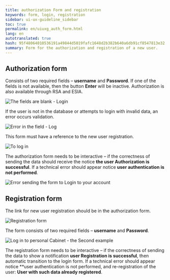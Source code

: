 ```yaml
---
title: authorization Form and registration
keywords: form, login, registration
sidebar: ui-ux-guideline_sidebar
toc: true
permalink: en/uiuxg_auth_form.html
lang: en
autotranslated: true
hash: 95f48064010536191a49844d5019fafc1648d2b382b640a6db91cf8547813e32
summary: Form for the authorization and registration of a new user.
---
```


## Authorization form

Consists of two required fields – **username** and **Password**. If one of the fields is not available, then the button **Enter** will be inactive. Authorization is also available through RSA and ESIA.

![The fields are blank - Login](/images/pages/guides/ui-ux-guideline/uiuxg_auth_form/6.png)

If the user is not in the database or attempts to login with invalid data, an error occurs validation.

![Error in the field - Log](/images/pages/guides/ui-ux-guideline/uiuxg_auth_form/7.png)

This form must have a reference to the new user registration.

![To log in](/images/pages/guides/ui-ux-guideline/uiuxg_auth_form/8.png)

The authorization form needs to be interactive – if the correctness of sending the data should receive the notice **the user Authorization is successful**. If a technical error should appear notice **user authentication is not performed**.

![Error sending the form to Login to your account](/images/pages/guides/ui-ux-guideline/uiuxg_auth_form/9.png)

## Registration form

The link for new user registration should be in the authorization form.

![Registration form](/images/pages/guides/ui-ux-guideline/uiuxg_auth_form/10.png)

The form consists of two required fields – **username** and **Password**.

![Log in to personal Cabinet - the Second example](/images/pages/guides/ui-ux-guideline/uiuxg_auth_form/8.png)

The registration form needs to be interactive – if the correctness of sending the data to show a notification **user Registration is successful**, then automatic transition to the login form. If a technical error should appear notice **user authentication is not performed, and re-registration of the user: **User with such data already registered**.



